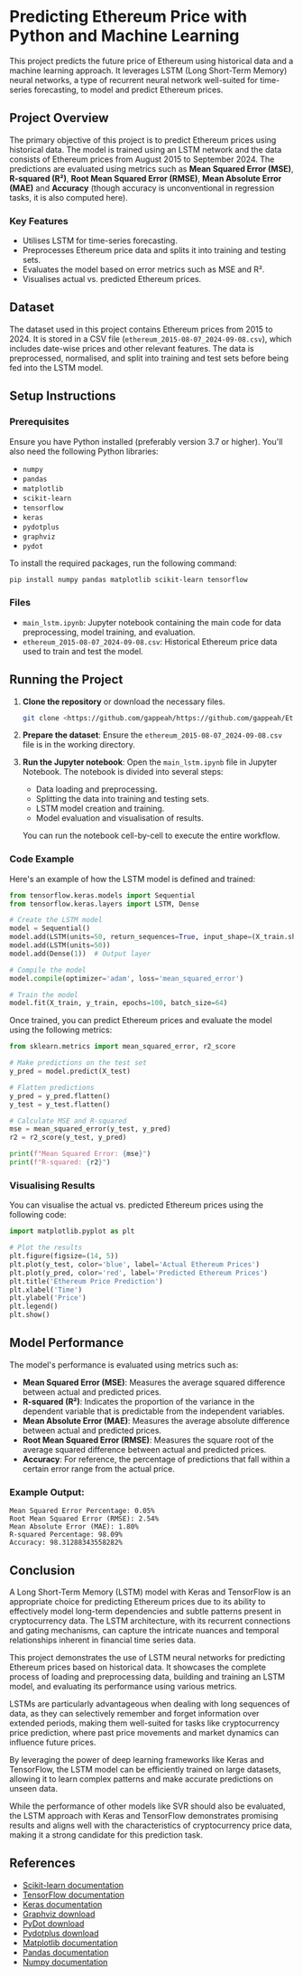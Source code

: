 # Predicting Ethereum Price with Python and Machine Learning

This project predicts the future price of Ethereum using historical data and a machine learning approach. It leverages LSTM (Long Short-Term Memory) neural networks, a type of recurrent neural network well-suited for time-series forecasting, to model and predict Ethereum prices.

## Project Overview

The primary objective of this project is to predict Ethereum prices using historical data. The model is trained using an LSTM network and the data consists of Ethereum prices from August 2015 to September 2024. The predictions are evaluated using metrics such as **Mean Squared Error (MSE)**, **R-squared (R²)**, **Root Mean Squared Error (RMSE)**, **Mean Absolute Error (MAE)** and **Accuracy** (though accuracy is unconventional in regression tasks, it is also computed here).

### Key Features

- Utilises LSTM for time-series forecasting.
- Preprocesses Ethereum price data and splits it into training and testing sets.
- Evaluates the model based on error metrics such as MSE and R².
- Visualises actual vs. predicted Ethereum prices.

## Dataset

The dataset used in this project contains Ethereum prices from 2015 to 2024. It is stored in a CSV file (`ethereum_2015-08-07_2024-09-08.csv`), which includes date-wise prices and other relevant features. The data is preprocessed, normalised, and split into training and test sets before being fed into the LSTM model.

## Setup Instructions

### Prerequisites

Ensure you have Python installed (preferably version 3.7 or higher). You'll also need the following Python libraries:

- `numpy`
- `pandas`
- `matplotlib`
- `scikit-learn`
- `tensorflow`
- `keras`
- `pydotplus`
- `graphviz`
- `pydot`

To install the required packages, run the following command:

```bash
pip install numpy pandas matplotlib scikit-learn tensorflow
```

### Files

- `main_lstm.ipynb`: Jupyter notebook containing the main code for data preprocessing, model training, and evaluation.
- `ethereum_2015-08-07_2024-09-08.csv`: Historical Ethereum price data used to train and test the model.


## Running the Project

1. **Clone the repository** or download the necessary files.
   ```bash
   git clone <https://github.com/gappeah/https://github.com/gappeah/Ethereum-Prediction-ML>
   ```

2. **Prepare the dataset**: Ensure the `ethereum_2015-08-07_2024-09-08.csv` file is in the working directory.

3. **Run the Jupyter notebook**: Open the `main_lstm.ipynb` file in Jupyter Notebook. The notebook is divided into several steps:
    - Data loading and preprocessing.
    - Splitting the data into training and testing sets.
    - LSTM model creation and training.
    - Model evaluation and visualisation of results.

    You can run the notebook cell-by-cell to execute the entire workflow.

### Code Example

Here's an example of how the LSTM model is defined and trained:

```python
from tensorflow.keras.models import Sequential
from tensorflow.keras.layers import LSTM, Dense

# Create the LSTM model
model = Sequential()
model.add(LSTM(units=50, return_sequences=True, input_shape=(X_train.shape[1], X_train.shape[2])))
model.add(LSTM(units=50))
model.add(Dense(1))  # Output layer

# Compile the model
model.compile(optimizer='adam', loss='mean_squared_error')

# Train the model
model.fit(X_train, y_train, epochs=100, batch_size=64)
```

Once trained, you can predict Ethereum prices and evaluate the model using the following metrics:

```python
from sklearn.metrics import mean_squared_error, r2_score

# Make predictions on the test set
y_pred = model.predict(X_test)

# Flatten predictions
y_pred = y_pred.flatten()
y_test = y_test.flatten()

# Calculate MSE and R-squared
mse = mean_squared_error(y_test, y_pred)
r2 = r2_score(y_test, y_pred)

print(f"Mean Squared Error: {mse}")
print(f"R-squared: {r2}")
```

### Visualising Results

You can visualise the actual vs. predicted Ethereum prices using the following code:

```python
import matplotlib.pyplot as plt

# Plot the results
plt.figure(figsize=(14, 5))
plt.plot(y_test, color='blue', label='Actual Ethereum Prices')
plt.plot(y_pred, color='red', label='Predicted Ethereum Prices')
plt.title('Ethereum Price Prediction')
plt.xlabel('Time')
plt.ylabel('Price')
plt.legend()
plt.show()
```

## Model Performance

The model's performance is evaluated using metrics such as:

- **Mean Squared Error (MSE)**: Measures the average squared difference between actual and predicted prices.
- **R-squared (R²)**: Indicates the proportion of the variance in the dependent variable that is predictable from the independent variables.
- **Mean Absolute Error (MAE)**: Measures the average absolute difference between actual and predicted prices.
- **Root Mean Squared Error (RMSE)**: Measures the square root of the average squared difference between actual and predicted prices.
- **Accuracy**: For reference, the percentage of predictions that fall within a certain error range from the actual price.

### Example Output:

```
Mean Squared Error Percentage: 0.05%
Root Mean Squared Error (RMSE): 2.54%
Mean Absolute Error (MAE): 1.80%
R-squared Percentage: 98.09%
Accuracy: 98.31288343558282%

```

## Conclusion
A Long Short-Term Memory (LSTM) model with Keras and TensorFlow is an appropriate choice for predicting Ethereum prices due to its ability to effectively model long-term dependencies and subtle patterns present in cryptocurrency data. The LSTM architecture, with its recurrent connections and gating mechanisms, can capture the intricate nuances and temporal relationships inherent in financial time series data.

This project demonstrates the use of LSTM neural networks for predicting Ethereum prices based on historical data. It showcases the complete process of loading and preprocessing data, building and training an LSTM model, and evaluating its performance using various metrics.

LSTMs are particularly advantageous when dealing with long sequences of data, as they can selectively remember and forget information over extended periods, making them well-suited for tasks like cryptocurrency price prediction, where past price movements and market dynamics can influence future prices.

By leveraging the power of deep learning frameworks like Keras and TensorFlow, the LSTM model can be efficiently trained on large datasets, allowing it to learn complex patterns and make accurate predictions on unseen data.

While the performance of other models like SVR should also be evaluated, the LSTM approach with Keras and TensorFlow demonstrates promising results and aligns well with the characteristics of cryptocurrency price data, making it a strong candidate for this prediction task.

## References

- [Scikit-learn documentation](https://scikit-learn.org/stable/)
- [TensorFlow documentation](https://www.tensorflow.org/)
- [Keras documentation](https://keras.io/)
- [Graphviz download](https://graphviz.gitlab.io/download/)
- [PyDot download](https://pypi.org/project/pydot/)
- [Pydotplus download](https://pypi.org/project/pydotplus/)
- [Matplotlib documentation](https://matplotlib.org/)
- [Pandas documentation](https://pandas.pydata.org/)
- [Numpy documentation](https://numpy.org/doc/stable/)